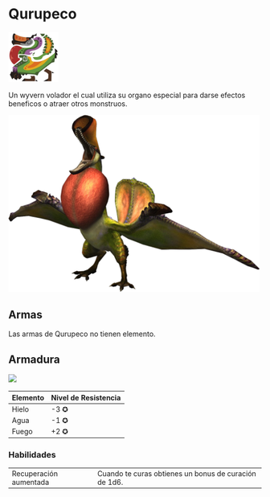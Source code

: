<link rel="stylesheet" href="../../../base.css">

# Qurupeco

<img src="./qurupeco-icono.png" width="100">

Un wyvern volador el cual utiliza su organo especial para darse efectos beneficos o atraer otros monstruos.

<img src="./qurupeco.png" width="500">

## Armas

Las armas de Qurupeco no tienen elemento.

## Armadura

<img src="ludroth-real-armaduras.png" width="500">

<table>
  <thead>
    <tr>
      <th>Elemento</th>
      <th>Nivel de Resistencia</th>
    </tr>
  </thead>
  <tbody>
    <tr>
      <td><span style='color:var(--hielo)'>Hielo</span></td>
      <td>-3 ✪</td>
    </tr>
    <tr>
      <td><span style='color:var(--agua)'>Agua</span></td>
      <td>-1 ✪</td>
    </tr>
    <tr>
      <td><span style='color:var(--Fuego)'>Fuego</span></td>
      <td>+2 ✪</td>
    </tr>
  </tbody>
</table>

### Habilidades

<table>
  <tr>
    <td>Recuperación aumentada</td>
    <td>Cuando te curas obtienes un bonus de curación de <span style='color:var(--ataque)'>1d6</span>.</td>
  </tr>
</table>